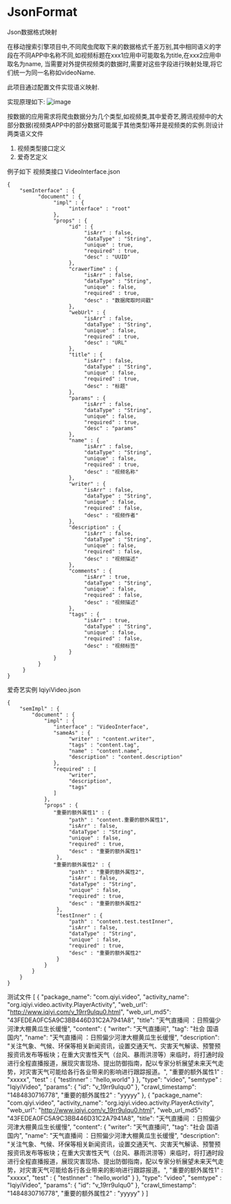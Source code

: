 # JsonFormat
Json数据格式映射

在移动搜索引擎项目中,不同爬虫爬取下来的数据格式千差万别,其中相同语义的字段在不同APP中名称不同,如视频标题在xxx1应用中可能取名为title,在xxx2应用中取名为name,
当需要对外提供视频类的数据时,需要对这些字段进行映射处理,将它们统一为同一名称如videoName.

此项目通过配置文件实现语义映射.

实现原理如下:
![image](https://github.com/YueHub/JsonFormat/blob/master/screenShots/原理1.png)

按数据的应用需求将爬虫数据分为几个类型,如视频类,其中爱奇艺,腾讯视频中的大部分数据(视频类APP中的部分数据可能属于其他类型)等并是视频类的实例.则设计两类语义文件
1. 视频类型接口定义
2. 爱奇艺定义

例子如下
视频类接口
VideoInterface.json
```
{
    "semInterface" : {
          "document" : {
               "impl" : {
                    "interface" : "root"
               },
               "props" : {
                    "id" : {
                         "isArr" : false,
                         "dataType" : "String",
                         "unique" : true,
                         "required" : true,
                         "desc" : "UUID"
                    },
                    "crawerTime" : {
                         "isArr" : false,
                         "dataType" : "String",
                         "unique" : false,
                         "required" : true,
                         "desc" : "数据爬取时间戳"
                    },
                    "webUrl" : {
                         "isArr" : false,
                         "dataType" : "String",
                         "unique" : false,
                         "required" : true,
                         "desc" : "URL"
                    },
                    "title" : {
                         "isArr" : false,
                         "dataType" : "String",
                         "unique" : false,
                         "required" : true,
                         "desc" : "标题"
                    },
                    "params" : {
                         "isArr" : false,
                         "dataType" : "String",
                         "unique" : false,
                         "required" : true,
                         "desc" : "params"
                    },
                    "name" : {
                         "isArr" : false,
                         "dataType" : "String",
                         "unique" : false,
                         "required" : true,
                         "desc" : "视频名称"
                    },
                    "writer" : {
                         "isArr" : false,
                         "dataType" : "String",
                         "unique" : false,
                         "required" : false,
                         "desc" : "视频作者"
                    },
                    "description" : {
                         "isArr" : false,
                         "dataType" : "String",
                         "unique" : false,
                         "required" : false,
                         "desc" : "视频描述"
                    },
                    "comments" : {
                         "isArr" : true,
                         "dataType" : "String",
                         "unique" : false,
                         "required" : false,
                         "desc" : "视频描述"
                    },
                    "tags" : {
                         "isArr" : true,
                         "dataType" : "String",
                         "unique" : false,
                         "required" : false,
                         "desc" : "视频标签"
                    }
               }
          }
     }
}
```
爱奇艺实例
IqiyiVideo.json
```
{
    "semImpl" : {
        "document" : {
            "impl" : {
               "interface" : "VideoInterface",
               "sameAs" : {
                    "writer" : "content.writer",
                    "tags" : "content.tag",
                    "name" : "content.name",
                    "description" : "content.description"
               },
               "required" : [
                    "writer",
                    "description",
                    "tags"
               ]
            },
            "props" : {
               "重要的额外属性1" : {
               		"path" : "content.重要的额外属性1",
                    "isArr" : false,
                    "dataType" : "String",
                    "unique" : false,
                    "required" : true,
                    "desc" : "重要的额外属性1"
                },
               "重要的额外属性2" : {
               		"path" : "重要的额外属性2",
                    "isArr" : false,
                    "dataType" : "String",
                    "unique" : false,
                    "required" : true,
                    "desc" : "重要的额外属性2"
                },
                "testInner" : {
                    "path" : "content.test.testInner",
                    "isArr" : false,
                    "dataType" : "String",
                    "unique" : false,
                    "required" : true,
                    "desc" : "重要的额外属性2"
                }
			}
        }
    }
}
```
测试文件
[
	{
	    "package_name": "com.qiyi.video",
	    "activity_name": "org.iqiyi.video.activity.PlayerActivity",
	    "web_url": "http://www.iqiyi.com/v_19rr9ulqu0.html",
	    "web_url_md5": "43FEDEA0FC5A9C3BB446D31C2A7941A8",
	    "title": "天气直播间 ：日照偏少河津大棚黄瓜生长缓慢",
	    "content": {
		"writer": "天气直播间",
		"tag": "社会 国语 国内",
		"name": "天气直播间 ：日照偏少河津大棚黄瓜生长缓慢",
		"description": "关注气象、气候、环保等相关新闻资讯，设置交通天气、灾害天气解读、预警预报资讯发布等板块；在重大灾害性天气（台风、暴雨洪涝等）来临时，将打通时段进行全程直播报道，展现灾害现场、提出防御指南，配以专家分析展望未来天气走势，对灾害天气可能给各行各业带来的影响进行跟踪报道。",
		"重要的额外属性1" : "xxxxx",
		"test" : {
		    "testInner" : "hello,world"
		}
	    },
	    "type": "video",
	    "semtype" : "IqiyiVideo",
	    "params": {
		"id": "v_19rr9ulqu0"
	    },
	    "crawl_timestamp": "1484830716778",
	    "重要的额外属性2" : "yyyyy"
	},
	{
	    "package_name": "com.qiyi.video",
	    "activity_name": "org.iqiyi.video.activity.PlayerActivity",
	    "web_url": "http://www.iqiyi.com/v_19rr9ulqu0.html",
	    "web_url_md5": "43FEDEA0FC5A9C3BB446D31C2A7941A8",
	    "title": "天气直播间 ：日照偏少河津大棚黄瓜生长缓慢",
	    "content": {
		"writer": "天气直播间",
		"tag": "社会 国语 国内",
		"name": "天气直播间 ：日照偏少河津大棚黄瓜生长缓慢",
		"description": "关注气象、气候、环保等相关新闻资讯，设置交通天气、灾害天气解读、预警预报资讯发布等板块；在重大灾害性天气（台风、暴雨洪涝等）来临时，将打通时段进行全程直播报道，展现灾害现场、提出防御指南，配以专家分析展望未来天气走势，对灾害天气可能给各行各业带来的影响进行跟踪报道。",
		"重要的额外属性1" : "xxxxx",
		"test" : {
		    "testInner" : "hello,world"
		}
	    },
	    "type": "video",
	    "semtype" : "IqiyiVideo",
	    "params": {
		"id": "v_19rr9ulqu0"
	    },
	    "crawl_timestamp": "1484830716778",
	    "重要的额外属性2" : "yyyyy"
	}
]
```
